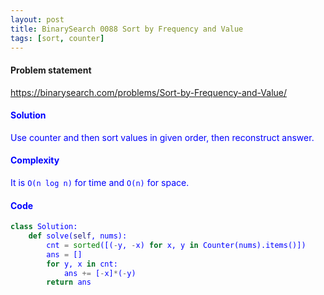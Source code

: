 ```yaml
---
layout: post
title: BinarySearch 0088 Sort by Frequency and Value
tags: [sort, counter]
---
```


#### Problem statement

<a href="https://binarysearch.com/problems/Sort-by-Frequency-and-Value/"> <font color = blue>https://binarysearch.com/problems/Sort-by-Frequency-and-Value/

#### Solution
Use counter and then sort values in given order, then reconstruct answer.

#### Complexity
It is `O(n log n)` for time and `O(n)` for space.

#### Code
```python
class Solution:
    def solve(self, nums):
        cnt = sorted([(-y, -x) for x, y in Counter(nums).items()])
        ans = []
        for y, x in cnt:
            ans += [-x]*(-y)
        return ans
```
